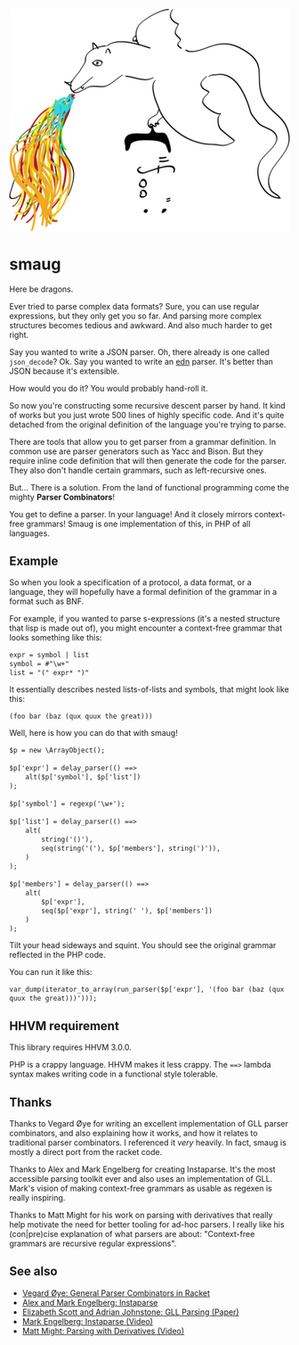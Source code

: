 ![smaug the dragon](doc/dragon.png)

# smaug

Here be dragons.

Ever tried to parse complex data formats? Sure, you can use regular
expressions, but they only get you so far. And parsing more complex structures
becomes tedious and awkward. And also much harder to get right.

Say you wanted to write a JSON parser. Oh, there already is one called
`json_decode`? Ok. Say you wanted to write an
[edn](https://github.com/edn-format/edn) parser. It's better than JSON because
it's extensible.

How would you do it? You would probably hand-roll it.

So now you're constructing some recursive descent parser by hand. It kind of
works but you just wrote 500 lines of highly specific code. And it's quite
detached from the original definition of the language you're trying to parse.

There are tools that allow you to get parser from a grammar definition. In
common use are parser generators such as Yacc and Bison. But they require
inline code definition that will then generate the code for the parser. They
also don't handle certain grammars, such as left-recursive ones.

But... There is a solution. From the land of functional programming come the
mighty **Parser Combinators**!

You get to define a parser. In your language! And it closely mirrors context-
free grammars! Smaug is one implementation of this, in PHP of all languages.

## Example

So when you look a specification of a protocol, a data format, or a language,
they will hopefully have a formal definition of the grammar in a format such
as BNF.

For example, if you wanted to parse s-expressions (it's a nested structure
that lisp is made out of), you might encounter a context-free grammar that
looks something like this:

    expr = symbol | list
    symbol = #"\w+"
    list = "(" expr* ")"

It essentially describes nested lists-of-lists and symbols, that might look
like this:

    (foo bar (baz (qux quux the great)))

Well, here is how you can do that with smaug!

    $p = new \ArrayObject();

    $p['expr'] = delay_parser(() ==>
        alt($p['symbol'], $p['list'])
    );

    $p['symbol'] = regexp('\w+');

    $p['list'] = delay_parser(() ==>
        alt(
            string('()'),
            seq(string('('), $p['members'], string(')')),
        )
    );

    $p['members'] = delay_parser(() ==>
        alt(
            $p['expr'],
            seq($p['expr'], string(' '), $p['members'])
        )
    );

Tilt your head sideways and squint. You should see the original grammar
reflected in the PHP code.

You can run it like this:

    var_dump(iterator_to_array(run_parser($p['expr'], '(foo bar (baz (qux quux the great)))')));

## HHVM requirement

This library requires HHVM 3.0.0.

PHP is a crappy language. HHVM makes it less crappy. The `==>` lambda syntax
makes writing code in a functional style tolerable.

## Thanks

Thanks to Vegard Øye for writing an excellent implementation of GLL parser
combinators, and also explaining how it works, and how it relates to
traditional parser combinators. I referenced it *very* heavily. In fact, smaug
is mostly a direct port from the racket code.

Thanks to Alex and Mark Engelberg for creating Instaparse. It's the most
accessible parsing toolkit ever and also uses an implementation of GLL. Mark's
vision of making context-free grammars as usable as regexen is really
inspiring.

Thanks to Matt Might for his work on parsing with derivatives that really help
motivate the need for better tooling for ad-hoc parsers. I really like his
(con|pre)cise explanation of what parsers are about: "Context-free grammars
are recursive regular expressions".

## See also

* [Vegard Øye: General Parser Combinators in Racket](https://github.com/epsil/gll)
* [Alex and Mark Engelberg: Instaparse](https://github.com/Engelberg/instaparse)
* [Elizabeth Scott and Adrian Johnstone: GLL Parsing (Paper)](http://dotat.at/tmp/gll.pdf)
* [Mark Engelberg: Instaparse (Video)](www.youtube.com/watch?v=b2AUW6psVcE)
* [Matt Might: Parsing with Derivatives (Video)](https://www.youtube.com/watch?v=ZzsK8Am6dKU)
